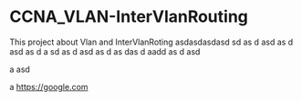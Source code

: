 # CCNA_VLAN-InterVlanRouting
This project about Vlan and InterVlanRoting
asdasdasdasd
sd
as
d
asd
as
d
asd
as
d
a
sd
as
d
asd
as
d
as
das
d
aadd
as
d
asd

a
asd

a
https://google.com
